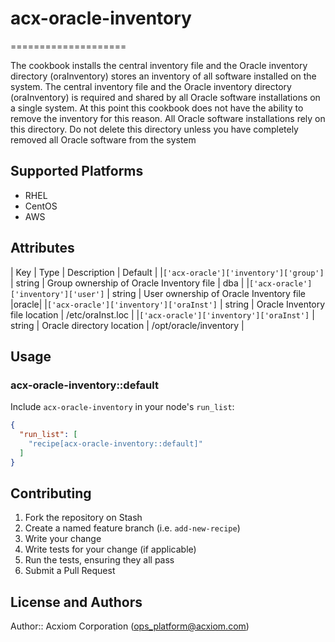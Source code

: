 # acx-oracle-inventory
====================

The cookbook installs the central inventory file and the Oracle inventory directory (oraInventory) stores an inventory of all software installed on the system. The central inventory file and the Oracle inventory directory (oraInventory) is required and shared by all Oracle software installations on a single system. At this point this cookbook does not have the ability to remove the inventory for this reason.  All Oracle software installations rely on this directory. Do not delete this directory unless you have completely removed all Oracle software from the system

## Supported Platforms

* RHEL
* CentOS
* AWS

## Attributes

| Key | Type | Description | Default |
|`['acx-oracle']['inventory']['group']` | string | Group ownership of Oracle Inventory file | dba |
|`['acx-oracle']['inventory']['user']` | string | User ownership of Oracle Inventory file |oracle|
|`['acx-oracle']['inventory']['oraInst']` | string | Oracle Inventory file location | /etc/oraInst.loc |
|`['acx-oracle']['inventory']['oraInst']` | string | Oracle directory location | /opt/oracle/inventory |

## Usage

### acx-oracle-inventory::default

Include `acx-oracle-inventory` in your node's `run_list`:

```json
{
  "run_list": [
    "recipe[acx-oracle-inventory::default]"
  ]
}
```

## Contributing

1. Fork the repository on Stash
2. Create a named feature branch (i.e. `add-new-recipe`)
3. Write your change
4. Write tests for your change (if applicable)
5. Run the tests, ensuring they all pass
6. Submit a Pull Request

## License and Authors

Author:: Acxiom Corporation (<ops_platform@acxiom.com>)
